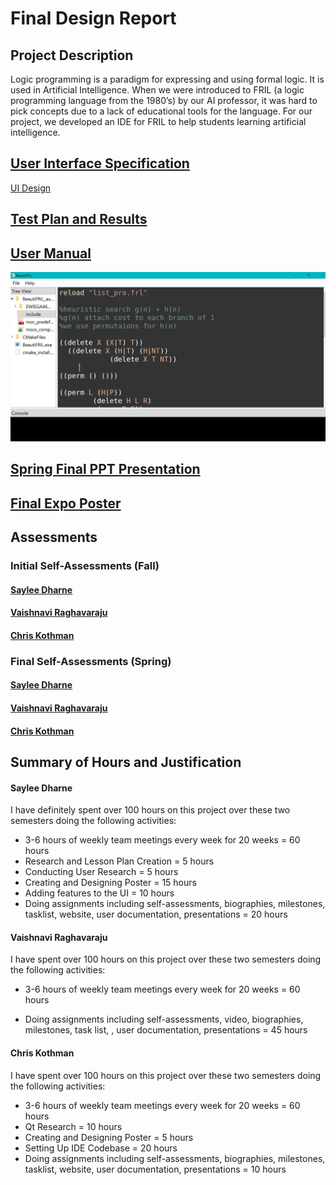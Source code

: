 # Final Design Report
## Project Description 
Logic programming is a paradigm for expressing and using formal logic. It is used in Artificial Intelligence. When we were introduced to FRIL (a logic programming language from the 1980’s) by our AI professor, it was hard to pick concepts due to a lack of educational tools for the language. For our project, we developed an IDE for FRIL to help students learning artificial intelligence.

## [User Interface Specification](https://github.com/cssko/fril_ide/blob/Sem2Assignments/Assignments/Fall2019/Assignment4-DesignDiagrams/Assignment4-DesignDiagrams.md)


[UI Design](https://github.com/cssko/fril_ide/blob/Sem2Assignments/Assignments/Spring2020/Assignment7-FinalDesignReport/images/UI_Diagram.jpg)

## [Test Plan and Results](https://github.com/cssko/fril_ide/blob/Sem2Assignments/Assignments/Spring2020/Assignment1-TestingPlan/TestingPlan.md)

## [User Manual](https://github.com/cssko/fril_ide/tree/Sem2Assignments/Assignments/Spring2020/Assignment2-UserDocumentation)

![User Manual Images](images/CodeEditor2.JPG)


## [Spring Final PPT Presentation](https://docs.google.com/presentation/d/1iJhzB7ImjfKxby1IJDtcmeyAMRX-BxNlE_JhbUarN6Y/edit?usp=sharing)

## [Final Expo Poster](https://drive.google.com/file/d/1QO8qWm2Ut4ZgpVFPPMVKAAyju13xlUkE/view?usp=sharing)

## Assessments

### Initial Self-Assessments (Fall)
#### [Saylee Dharne](https://github.com/cssko/fril_ide/blob/Sem2Assignments/Assignments/Fall2019/Assignment3-IndividualCapstoneAssessment/Assignment3-SayleeDharne.md)
#### [Vaishnavi Raghavaraju](https://github.com/cssko/fril_ide/blob/Sem2Assignments/Assignments/Fall2019/Assignment3-IndividualCapstoneAssessment/Assignment3-VaishnaviRaghavaraju.md)
#### [Chris Kothman]()

### Final Self-Assessments (Spring)
#### [Saylee Dharne](https://github.com/cssko/fril_ide/blob/Sem2Assignments/Assignments/Spring2020/Assignment6-SelfAssessment/SelfAssessment_SayleeDharne.md)
#### [Vaishnavi Raghavaraju](https://github.com/cssko/fril_ide/blob/Sem2Assignments/Assignments/Spring2020/Assignment6-SelfAssessment/Self_Reflection_Essay_Vaishnavi.md)
#### [Chris Kothman](https://github.com/cssko/fril_ide/blob/Sem2Assignments/Assignments/Spring2020/Assignment6-SelfAssessment/SelfAssessment_ChrisKothman.md)
    
## Summary of Hours and Justification

#### Saylee Dharne
I have definitely spent over 100 hours on this project over these two semesters doing the following activities:
* 3-6 hours of weekly team meetings every week for 20 weeks = 60 hours
* Research and Lesson Plan Creation = 5 hours
* Conducting User Research = 5 hours
* Creating and Designing Poster = 15 hours
* Adding features to the UI = 10 hours
* Doing assignments including self-assessments, biographies, milestones, tasklist, website, user documentation, presentations = 20 hours

#### Vaishnavi Raghavaraju
I have spent over 100 hours on this project over these two semesters doing the following activities:

* 3-6 hours of weekly team meetings every week for 20 weeks = 60 hours

* Doing assignments including self-assessments, video, biographies, milestones, task list, , user documentation, presentations = 45 hours

#### Chris Kothman
I have spent over 100 hours on this project over these two semesters doing the following activities:

* 3-6 hours of weekly team meetings every week for 20 weeks = 60 hours
* Qt Research = 10 hours
* Creating and Designing Poster = 5 hours
* Setting Up IDE Codebase = 20 hours
* Doing assignments including self-assessments, biographies, milestones, tasklist, website, user documentation, presentations = 10 hours
